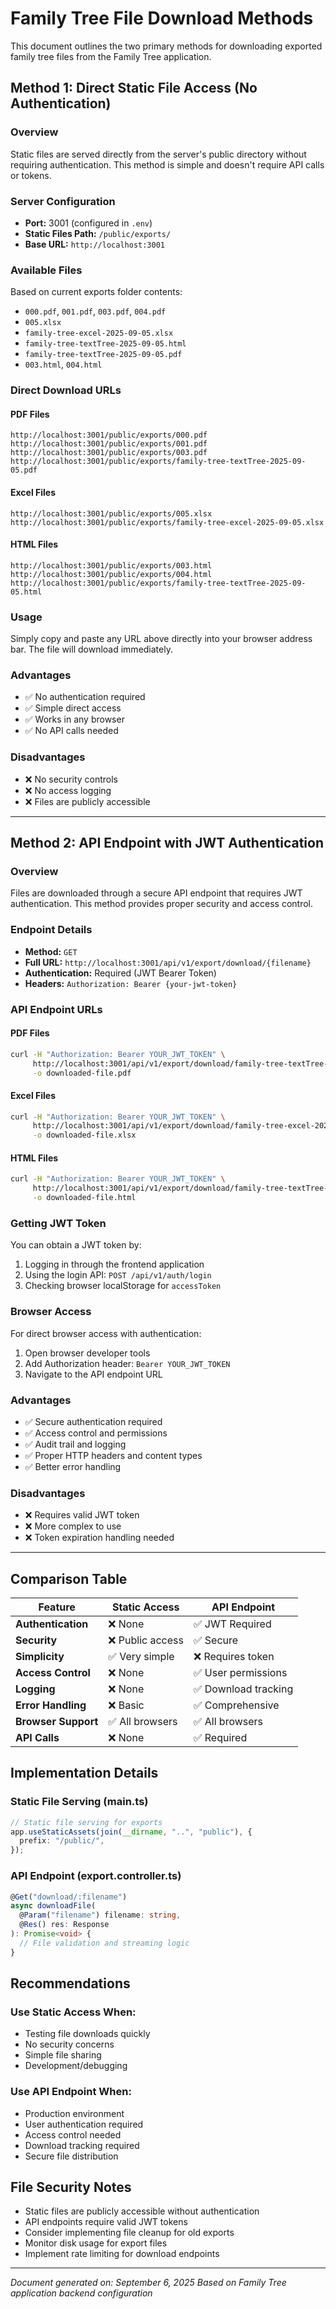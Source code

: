 # Family Tree File Download Methods

This document outlines the two primary methods for downloading exported family tree files from the Family Tree application.

## Method 1: Direct Static File Access (No Authentication)

### Overview

Static files are served directly from the server's public directory without requiring authentication. This method is simple and doesn't require API calls or tokens.

### Server Configuration

- **Port:** 3001 (configured in `.env`)
- **Static Files Path:** `/public/exports/`
- **Base URL:** `http://localhost:3001`

### Available Files

Based on current exports folder contents:

- `000.pdf`, `001.pdf`, `003.pdf`, `004.pdf`
- `005.xlsx`
- `family-tree-excel-2025-09-05.xlsx`
- `family-tree-textTree-2025-09-05.html`
- `family-tree-textTree-2025-09-05.pdf`
- `003.html`, `004.html`

### Direct Download URLs

#### PDF Files

```
http://localhost:3001/public/exports/000.pdf
http://localhost:3001/public/exports/001.pdf
http://localhost:3001/public/exports/003.pdf
http://localhost:3001/public/exports/family-tree-textTree-2025-09-05.pdf
```

#### Excel Files

```
http://localhost:3001/public/exports/005.xlsx
http://localhost:3001/public/exports/family-tree-excel-2025-09-05.xlsx
```

#### HTML Files

```
http://localhost:3001/public/exports/003.html
http://localhost:3001/public/exports/004.html
http://localhost:3001/public/exports/family-tree-textTree-2025-09-05.html
```

### Usage

Simply copy and paste any URL above directly into your browser address bar. The file will download immediately.

### Advantages

- ✅ No authentication required
- ✅ Simple direct access
- ✅ Works in any browser
- ✅ No API calls needed

### Disadvantages

- ❌ No security controls
- ❌ No access logging
- ❌ Files are publicly accessible

---

## Method 2: API Endpoint with JWT Authentication

### Overview

Files are downloaded through a secure API endpoint that requires JWT authentication. This method provides proper security and access control.

### Endpoint Details

- **Method:** `GET`
- **Full URL:** `http://localhost:3001/api/v1/export/download/{filename}`
- **Authentication:** Required (JWT Bearer Token)
- **Headers:** `Authorization: Bearer {your-jwt-token}`

### API Endpoint URLs

#### PDF Files

```bash
curl -H "Authorization: Bearer YOUR_JWT_TOKEN" \
     http://localhost:3001/api/v1/export/download/family-tree-textTree-2025-09-05.pdf \
     -o downloaded-file.pdf
```

#### Excel Files

```bash
curl -H "Authorization: Bearer YOUR_JWT_TOKEN" \
     http://localhost:3001/api/v1/export/download/family-tree-excel-2025-09-05.xlsx \
     -o downloaded-file.xlsx
```

#### HTML Files

```bash
curl -H "Authorization: Bearer YOUR_JWT_TOKEN" \
     http://localhost:3001/api/v1/export/download/family-tree-textTree-2025-09-05.html \
     -o downloaded-file.html
```

### Getting JWT Token

You can obtain a JWT token by:

1. Logging in through the frontend application
2. Using the login API: `POST /api/v1/auth/login`
3. Checking browser localStorage for `accessToken`

### Browser Access

For direct browser access with authentication:

1. Open browser developer tools
2. Add Authorization header: `Bearer YOUR_JWT_TOKEN`
3. Navigate to the API endpoint URL

### Advantages

- ✅ Secure authentication required
- ✅ Access control and permissions
- ✅ Audit trail and logging
- ✅ Proper HTTP headers and content types
- ✅ Better error handling

### Disadvantages

- ❌ Requires valid JWT token
- ❌ More complex to use
- ❌ Token expiration handling needed

---

## Comparison Table

| Feature             | Static Access    | API Endpoint         |
| ------------------- | ---------------- | -------------------- |
| **Authentication**  | ❌ None          | ✅ JWT Required      |
| **Security**        | ❌ Public access | ✅ Secure            |
| **Simplicity**      | ✅ Very simple   | ❌ Requires token    |
| **Access Control**  | ❌ None          | ✅ User permissions  |
| **Logging**         | ❌ None          | ✅ Download tracking |
| **Error Handling**  | ❌ Basic         | ✅ Comprehensive     |
| **Browser Support** | ✅ All browsers  | ✅ All browsers      |
| **API Calls**       | ❌ None          | ✅ Required          |

## Implementation Details

### Static File Serving (main.ts)

```typescript
// Static file serving for exports
app.useStaticAssets(join(__dirname, "..", "public"), {
  prefix: "/public/",
});
```

### API Endpoint (export.controller.ts)

```typescript
@Get("download/:filename")
async downloadFile(
  @Param("filename") filename: string,
  @Res() res: Response
): Promise<void> {
  // File validation and streaming logic
}
```

## Recommendations

### Use Static Access When:

- Testing file downloads quickly
- No security concerns
- Simple file sharing
- Development/debugging

### Use API Endpoint When:

- Production environment
- User authentication required
- Access control needed
- Download tracking required
- Secure file distribution

## File Security Notes

- Static files are publicly accessible without authentication
- API endpoints require valid JWT tokens
- Consider implementing file cleanup for old exports
- Monitor disk usage for export files
- Implement rate limiting for download endpoints

---

_Document generated on: September 6, 2025_
_Based on Family Tree application backend configuration_

